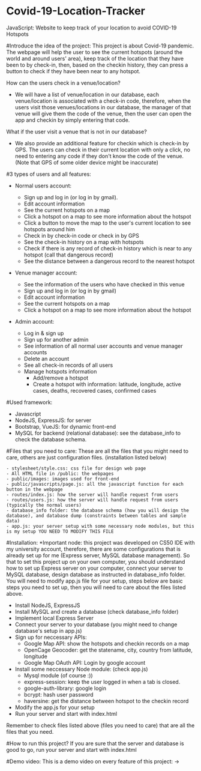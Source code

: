 # Covid-19-Location-Tracker
JavaScript: Website to keep track of your location to avoid COVID-19 Hotspots 

#Introduce the idea of the project: 
This project is about Covid-19 pandemic. The webpage will help the user to see the current hotspots (around the world and around users' area), keep track of the location that they have been to by check-in, then, based on the checkin history, they can press a button to check if they have been near to any hotspot.

How can the users check in a venue/location? 
- We will have a list of venue/location in our database, each venue/location is associated with a check-in code, therefore, when the users visit those venues/locations in our database, the manager of that venue will give them the code of the venue, then the user can open the app and checkin by simply entering that code. 

What if the user visit a venue that is not in our database? 
- We also provide an additional feature for checkin which is check-in by GPS. The users can check in their current location with only a click, no need to entering any code if they don't know the code of the venue. (Note that GPS of some older device might be inaccurate) 

 #3 types of users and all features: 
 - Normal users account: 
    - Sign up and log in (or log in by gmail).
    - Edit account information
    - See the current hotspots on a map 
    - Click a hotspot on a map to see more information about the hotspot
    - Click a button to move the map to the user's current location to see hotspots around him 
    - Check in by check-in code or check in by GPS
    - See the check-in history on a map with hotspots
    - Check if there is any record of check-in history which is near to any hotspot (call that dangerous record) 
    - See the distance between a dangerous record to the nearest hotspot

- Venue manager account:
    - See the information of the users who have checked in this venue
    - Sign up and log in (or log in by gmail)
    - Edit account information
    - See the current hotspots on a map
    - Click a hotspot on a map to see more information about the hotspot

- Admin account: 
    - Log in & sign up
    - Sign up for another admin
    - See information of all normal user accounts and venue manager accounts
    - Delete an account
    - See all check-in records of all users
    - Manage hotspots information
        - Add/remove a hotspot 
        - Create a hotspot with information: latitude, longitude, active cases, deaths, recovered cases, confirmed cases

#Used framework: 
- Javascript 
- NodeJS, ExpressJS: for server
- Bootstrap, VueJS: for dynamic front-end 
- MySQL for backend (relational database): see the database_info to check the database schema. 

#Files that you need to care: 
These are all the files that you might need to care, others are just configuration files. (installation listed below)

    - stylesheet/style.css: css file for design web page
    - All HTML file in /public: the webpages
    - public/images: images used for front-end 
    - public/javascripts/page.js: all the javascript function for each button in the webpage
    - routes/index.js: how the server will handle request from users
    - routes/users.js: how the server will handle request from users (typically the normal users) 
    - database_info folder: the database schema (how you will design the database), and database dump (constraints between tables and sample data) 
    - app.js: your server setup with some necessary node modules, but this is my setup YOU NEED TO MODIFY THIS FILE

#Installation: 
*Important node: this project was developed on CS50 IDE with my university account, therefore, there are some configurations that is already set up for me (Express server, MySQL database management). So that to set this project up on your own computer, you should understand how to set up Express server on your computer, connect your server to MySQL database, design database as instructed in database_info folder. You will need to modify app.js file for your setup, steps below are
basic steps you need to set up, then you will need to care about the files listed above. 

- Install NodeJS, ExpressJS
- Install MySQL and create a database (check database_info folder) 
- Implement local Express Server
- Connect your server to your database (you might need to change database's setup in app.js)
- Sign up for neccessary APIs: 
    - Google Map API: show the hotspots and checkin records on a map
    - OpenCage Geocoder: get the statename, city, country from latitude, longitude
    - Google Map OAuth API: Login by google account 
- Install some neccessary Node module: (check app.js)
    - Mysql module (of course :)) 
    - express-session: keep the user logged in when a tab is closed.
    - google-auth-library: google login 
    - bcrypt: hash user password 
    - haversine: get the distance between hotspot to the checkin record 
- Modify the app.js for your setup
- Run your server and start with index.html 

Remember to check files listed above (files you need to care) that are all the files that you need. 

#How to run this project? 
If you are sure that the server and database is good to go, run your server and start with index.html

#Demo video:
This is a demo video on every feature of this project: -> 

